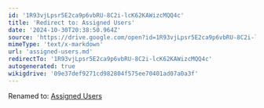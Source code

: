 ```yaml
---
id: '1R93vjLpsr5E2ca9p6vbRU-8C2i-lcK62KAWizcMQQ4c'
title: 'Redirect to: Assigned Users'
date: '2024-10-30T20:38:50.964Z'
source: 'https://drive.google.com/open?id=1R93vjLpsr5E2ca9p6vbRU-8C2i-lcK62KAWizcMQQ4c'
mimeType: 'text/x-markdown'
url: 'assigned-users.md'
redirectTo: '1R93vjLpsr5E2ca9p6vbRU-8C2i-lcK62KAWizcMQQ4c'
autogenerated: true
wikigdrive: '09e37def9271cd982804f575ee70401ad07a0a3f'
---
```

Renamed to: [Assigned Users](assigned-users.md)
